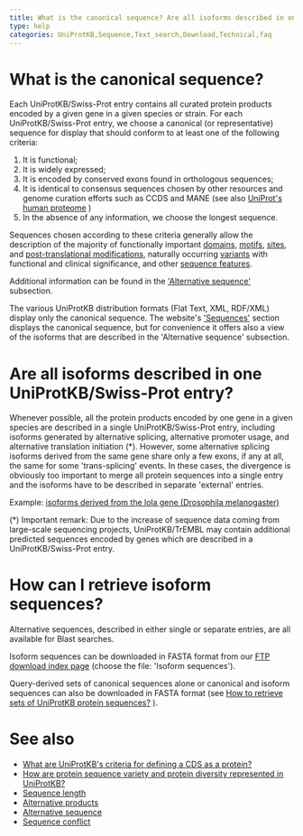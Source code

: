 ```yaml
---
title: What is the canonical sequence? Are all isoforms described in one entry?
type: help
categories: UniProtKB,Sequence,Text_search,Download,Technical,faq
---
```


# What is the canonical sequence?

Each UniProtKB/Swiss-Prot entry contains all curated protein products encoded by a given gene in a given species or strain. For each UniProtKB/Swiss-Prot entry, we choose a canonical (or representative) sequence for display that should conform to at least one of the following criteria:

1.  It is functional;
2.  It is widely expressed;
3.  It is encoded by conserved exons found in orthologous sequences;
4.  It is identical to consensus sequences chosen by other resources and genome curation efforts such as CCDS and MANE (see also [UniProt's human proteome](https://www.uniprot.org/help/human%5Fproteome) )
5.  In the absence of any information, we choose the longest sequence.

Sequences chosen according to these criteria generally allow the description of the majority of functionally important [domains](https://www.uniprot.org/help/domain), [motifs](https://www.uniprot.org/help/motif), [sites](https://www.uniprot.org/help/site), and [post-translational modifications](https://www.uniprot.org/help/ptm%5Fprocessing%5Fsection), naturally occurring [variants](https://www.uniprot.org/help/variant) with functional and clinical significance, and other [sequence features](https://www.uniprot.org/help/sequence%5Fannotation).

Additional information can be found in the ['Alternative sequence'](https://www.uniprot.org/help/var%5Fseq) subsection.

The various UniProtKB distribution formats (Flat Text, XML, RDF/XML) display only the canonical sequence. The website's ['Sequences'](https://www.uniprot.org/help/sequences%5Fsection) section displays the canonical sequence, but for convenience it offers also a view of the isoforms that are described in the 'Alternative sequence' subsection.

# Are all isoforms described in one UniProtKB/Swiss-Prot entry?

Whenever possible, all the protein products encoded by one gene in a given species are described in a single UniProtKB/Swiss-Prot entry, including isoforms generated by alternative splicing, alternative promoter usage, and alternative translation initiation (\*). However, some alternative splicing isoforms derived from the same gene share only a few exons, if any at all, the same for some 'trans-splicing' events. In these cases, the divergence is obviously too important to merge all protein sequences into a single entry and the isoforms have to be described in separate 'external' entries.

Example: [isoforms derived from the lola gene (Drosophila melanogaster)](https://www.uniprot.org/uniprotkb/P42284#sequences)

(\*) Important remark: Due to the increase of sequence data coming from large-scale sequencing projects, UniProtKB/TrEMBL may contain additional predicted sequences encoded by genes which are described in a UniProtKB/Swiss-Prot entry.

# How can I retrieve isoform sequences?

Alternative sequences, described in either single or separate entries, are all available for Blast searches.

Isoform sequences can be downloaded in FASTA format from our [FTP download index page](https://www.uniprot.org/downloads) (choose the file: 'Isoform sequences').

Query-derived sets of canonical sequences alone or canonical and isoform sequences can also be downloaded in FASTA format (see [How to retrieve sets of UniProtKB protein sequences?](https://www.uniprot.org/help/retrieve%5Fsets) ).

# See also

-   [What are UniProtKB's criteria for defining a CDS as a protein?](https://www.uniprot.org/help/cds%5Fprotein%5Fdefinition)
-   [How are protein sequence variety and protein diversity represented in UniProtKB?](https://www.uniprot.org/help/protein%5Fdiversity)
-   [Sequence length](https://www.uniprot.org/help/sequence%5Flength)
-   [Alternative products](https://www.uniprot.org/help/alternative%5Fproducts)
-   [Alternative sequence](https://www.uniprot.org/help/var%5Fseq)
-   [Sequence conflict](https://www.uniprot.org/help/conflict)
